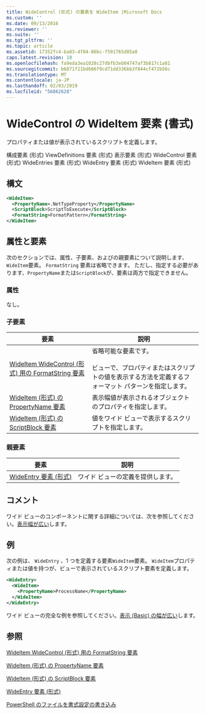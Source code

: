 ```yaml
---
title: WideControl (形式) の要素を WideItem |Microsoft Docs
ms.custom: ''
ms.date: 09/13/2016
ms.reviewer: ''
ms.suite: ''
ms.tgt_pltfrm: ''
ms.topic: article
ms.assetid: 17352fc4-ba83-4f04-86bc-f591765d85a8
caps.latest.revision: 18
ms.openlocfilehash: fa9eda3ea1028c27dbfb3eb04747af3b817c1a81
ms.sourcegitcommit: b6871f21bd666f9cd71dd336bb3f844cf472b56c
ms.translationtype: MT
ms.contentlocale: ja-JP
ms.lasthandoff: 02/03/2019
ms.locfileid: "56862628"
---
```

# <a name="wideitem-element-for-widecontrol-format"></a>WideControl の WideItem 要素 (書式)

プロパティまたは値が表示されているスクリプトを定義します。

構成要素 (形式) ViewDefinitions 要素 (形式) 表示要素 (形式) WideControl 要素 (形式) WideEntries 要素 (形式) WideEntry 要素 (形式) WideItem 要素 (形式)

## <a name="syntax"></a>構文

```xml
<WideItem>
  <PropertyName>.NetTypeProperty</PropertyName>
  <ScriptBlock>ScriptToExecute</ScriptBlock>
  <FormatString>FormatPattern</FormatString>
</WideItem>
```

## <a name="attributes-and-elements"></a>属性と要素

次のセクションでは、属性、子要素、およびの親要素について説明します、`WideItem`要素。 `FormatString` 要素は省略できます。 ただし、指定する必要があります、`PropertyName`または`ScriptBlock`が、要素は両方で指定できません。

### <a name="attributes"></a>属性

なし。

### <a name="child-elements"></a>子要素

|要素|説明|
|-------------|-----------------|
|[WideItem WideControl (形式) 用の FormatString 要素](./formatstring-element-for-wideitem-for-widecontrol-format.md)|省略可能な要素です。<br /><br /> ビューで、プロパティまたはスクリプトの値を表示する方法を定義するフォーマット パターンを指定します。|
|[WideItem (形式) の PropertyName 要素](./propertyname-element-for-wideitem-for-widecontrol-format.md)|表示幅値が表示されるオブジェクトのプロパティを指定します。|
|[WideItem (形式) の ScriptBlock 要素](./scriptblock-element-for-wideitem-for-widecontrol-format.md)|値をワイド ビューで表示するスクリプトを指定します。|

### <a name="parent-elements"></a>親要素

|要素|説明|
|-------------|-----------------|
|[WideEntry 要素 (形式)](./wideentry-element-for-widecontrol-format.md)|ワイド ビューの定義を提供します。|

## <a name="remarks"></a>コメント

ワイド ビューのコンポーネントに関する詳細については、次を参照してください。[表示幅が広い](./creating-a-wide-view.md)します。

## <a name="example"></a>例

次の例は、 `WideEntry` 、1 つを定義する要素`WideItem`要素。 `WideItem`プロパティまたは値を持つが、ビューで表示されているスクリプト要素を定義します。

```xml
<WideEntry>
  <WideItem>
    <PropertyName>ProcessName</PropertyName>
  </WideItem>
</WideEntry>
```

ワイド ビューの完全な例を参照してください。[表示 (Basic) の幅が広い](./wide-view-basic.md)します。

## <a name="see-also"></a>参照

[WideItem WideControl (形式) 用の FormatString 要素](./formatstring-element-for-wideitem-for-widecontrol-format.md)

[WideItem (形式) の PropertyName 要素](./propertyname-element-for-wideitem-for-widecontrol-format.md)

[WideItem (形式) の ScriptBlock 要素](./scriptblock-element-for-wideitem-for-widecontrol-format.md)

[WideEntry 要素 (形式)](./wideentry-element-for-widecontrol-format.md)

[PowerShell のファイルを書式設定の書き込み](./writing-a-powershell-formatting-file.md)
